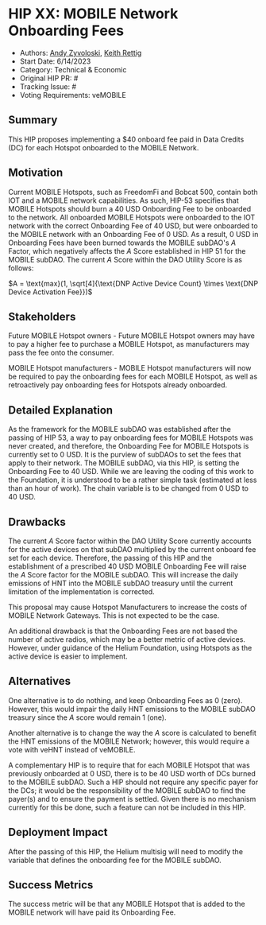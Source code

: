 # HIP XX: MOBILE Network Onboarding Fees 
- Authors: [Andy Zyvoloski](https://github.com/heatedlime), [Keith Rettig](https://github.com/keithrettig)
- Start Date: 6/14/2023
- Category: Technical & Economic
- Original HIP PR: #
- Tracking Issue: #
- Voting Requirements: veMOBILE

## Summary
This HIP proposes implementing a $40 onboard fee paid in Data Credits (DC) for each Hotspot onboarded to the MOBILE Network.

## Motivation
Current MOBILE Hotspots, such as FreedomFi and Bobcat 500, contain both IOT and a MOBILE network capabilities. As such, HIP-53 specifies that MOBILE Hotspots should burn a 40 USD Onboarding Fee to be onboarded to the network. All onboarded MOBILE Hotspots were onboarded to the IOT network with the correct Onboarding Fee of 40 USD, but were onboarded to the MOBILE network with an Onboarding Fee of 0 USD. As a result, 0 USD in Onboarding Fees have been burned towards the MOBILE subDAO's $A$ Factor, which negatively affects the $A$ Score established in HIP 51 for the MOBILE subDAO. The current $A$ Score within the DAO Utility Score is as follows:

$A = \text{max}(1, \sqrt[4]{\text{DNP Active Device Count} \times \text{DNP Device Activation Fee}})$

## Stakeholders
Future MOBILE Hotspot owners - Future MOBILE Hotspot owners may have to pay a higher fee to purchase a MOBILE Hotspot, as manufacturers may pass the fee onto the consumer.

MOBILE Hotspot manufacturers - MOBILE Hotspot manufacturers will now be required to pay the onboarding fees for each MOBILE Hotspot, as well as retroactively pay onboarding fees for Hotspots already onboarded.

## Detailed Explanation
As the framework for the MOBILE subDAO was established after the passing of HIP 53, a way to pay onboarding fees for MOBILE Hotspots was never created, and therefore, the Onboarding Fee for MOBILE Hotspots is currently set to 0 USD.  It is the purview of subDAOs to set the fees that apply to their network.  The MOBILE subDAO, via this HIP, is setting the Onboarding Fee to 40 USD.  While we are leaving the coding of this work to the Foundation, it is understood to be a rather simple task (estimated at less than an hour of work).  The chain variable is to be changed from 0 USD to 40 USD.

## Drawbacks
The current $A$ Score factor within the DAO Utility Score currently accounts for the active devices on that subDAO multiplied by the current onboard fee set for each device. Therefore, the passing of this HIP and the establishment of a prescribed 40 USD MOBILE Onboarding Fee will raise the $A$ Score factor for the MOBILE subDAO. This will increase the daily emissions of HNT into the MOBILE subDAO treasury until the current limitation of the implementation is corrected. 

This proposal may cause Hotspot Manufacturers to increase the costs of MOBILE Network Gateways.  This is not expected to be the case.

An additional drawback is that the Onboarding Fees are not based the number of active radios, which may be a better metric of active devices. However, under guidance of the Helium Foundation, using Hotspots as the active device is easier to implement. 

## Alternatives
One alternative is to do nothing, and keep Onboarding Fees as $0$ (zero). However, this would impair the daily HNT emissions to the MOBILE subDAO treasury since the $A$ score would remain $1$ (one). 

Another alternative is to change the way the $A$ score is calculated to benefit the HNT emissions of the MOBILE Network; however, this would require a vote with veHNT instead of veMOBILE. 

A complementary HIP is to require that for each MOBILE Hotspot that was previously onboarded at 0 USD, there is to be 40 USD worth of DCs burned to the MOBILE subDAO.  Such a HIP should not require any specific payer for the DCs; it would be the responsibility of the MOBILE subDAO to find the payer(s) and to ensure the payment is settled.  Given there is no mechanism currently for this be done, such a feature can not be included in this HIP.

## Deployment Impact
After the passing of this HIP, the Helium multisig will need to modify the variable that defines the onboarding fee for the MOBILE subDAO.

## Success Metrics
The success metric will be that any MOBILE Hotspot that is added to the MOBILE network will have paid its Onboarding Fee.


